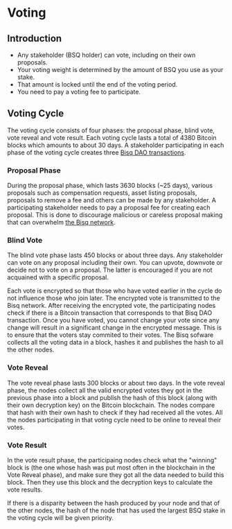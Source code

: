 # Voting

## Introduction
- Any stakeholder (BSQ holder) can vote, including on their own proposals.
- Your voting weight is determined by the amount of BSQ you use as your stake. 
- That amount is locked until the end of the voting period. 
- You need to pay a voting fee to participate.

## Voting Cycle
The voting cycle consists of four phases: the proposal phase, blind vote, vote reveal and vote result. Each voting cycle lasts a total of 4380 Bitcoin blocks which amounts to about 30 days. A stakeholder participating in each phase of the voting cycle creates three [Bisq DAO transactions](bisqdaotx.md). 

### Proposal Phase
During the proposal phase, which lasts 3630 blocks (~25 days), various proposals such as compensation requests, asset listing proposals, proposals to remove a fee and others can be made by any stakeholder. A participating stakeholder needs to pay a proposal fee for creating each proposal. This is done to discourage malicious or careless proposal making that can overwhelm [the Bisq network](bisqp2p.md).

### Blind Vote 
The blind vote phase lasts 450 blocks or about three days. Any stakeholder can vote on any proposal including their own. You can upvote, downvote or decide not to vote on a proposal. The latter is encouraged if you are not acquained with a specific proposal. 

Each vote is encrypted so that those who have voted earlier in the cycle do not influence those who join later. The encrypted vote is transmitted to the Bisq network. After receiving the encrypted vote, the participating nodes check if there is a Bitcoin transaction that corresponds to that Bisq DAO transaction. Once you have voted, you cannot change your vote since any change will result in a significant change in the encrypted message. This is to ensure that the voters stay commited to their votes. The Bisq sofware collects all the voting data in a block, hashes it and publishes the hash to all the other nodes.

### Vote Reveal
The vote reveal phase lasts 300 blocks or about two days. In the vote reveal phase, the nodes collect all the valid encrypted votes they got in the previous phase into a block and publish the hash of this block (along with their own decryption key) on the Bitcoin blockchain. The nodes compare that hash with their own hash to check if they had received all the votes. All the nodes participating in that voting cycle need to be online to reveal their votes. 

### Vote Result
In the vote result phase, the participaing nodes check what the "winning" block is (the one whose hash was put most often in the blockchain in the Vote Reveal phase), and make sure they got all the data needed to build this block. Then they use this block and the decryption keys to calculate the vote results.

If there is a disparity between the hash produced by your node and that of the other nodes, the hash of the node that has used the largest BSQ stake in the voting cycle will be given priority.

